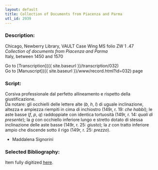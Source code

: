 ```yaml
---
layout: default
title: Collection of Documents from Piacenza and Parma
utl_id: 2939
---
```


###  Description:

Chicago, Newberry Library, VAULT Case Wing MS folio ZW 1 .47<br>
_Collection of documents from Piacenza and Parma_<br>
Italy, between 1450 and 1570

Go to [Transcription]({{ site.baseurl }}/transcription/032)<br>
Go to [Manuscript]({{ site.baseurl }}/www/record.html?id=032) page 

###  Script:

Corsiva professionale dal perfetto allineamento e rispetto della giustificazione.<br>
Da notare: gli occhielli delle lettere alte (_b_, _h_, _l_) di uguale inclinazione, altezza e ampiezza riempiti in cima di inchiostro (149r, r. 19: _che habbi_); le aste basse (_f_, _p_, _q_) raddoppiate con identica tortuosità (149r, r. 14: _quali di presente_); la _g_ con occhiello inferiore lungo e stretto dotato di stessa inclinazione delle aste basse (149r, r. 25: _giusto_); la _z_ con tratto inferiore ampio che discende sotto il rigo (149r, r. 25: _prezzo_).<br>
- Maddalena Signorini

###  Selected Bibliography:

Item fully digitized [here](http://collections.carli.illinois.edu/cdm/ref/collection/nby_dig/id/14099).

